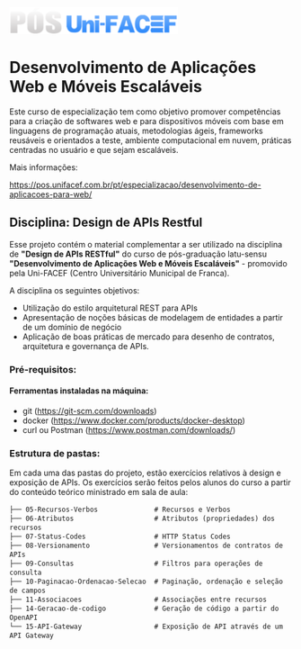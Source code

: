 ![logo_pos_uni_facef.webp](logo_pos_uni_facef.webp)

# Desenvolvimento de Aplicações Web e Móveis Escaláveis

Este curso de especialização tem como objetivo promover competências para a criação de softwares web e para dispositivos móveis com base em linguagens de programação atuais, metodologias ágeis, frameworks reusáveis e orientados a teste, ambiente computacional em nuvem, práticas centradas no usuário e que sejam escaláveis.

Mais informações:

https://pos.unifacef.com.br/pt/especializacao/desenvolvimento-de-aplicacoes-para-web/

## Disciplina: Design de APIs Restful

Esse projeto contém o material complementar a ser utilizado na disciplina de **"Design de APIs RESTful"** do curso de pós-graduação latu-sensu **"Desenvolvimento de Aplicações Web e Móveis Escaláveis"** - promovido pela Uni-FACEF (Centro Universitário Municipal de Franca).

A disciplina os seguintes objetivos:
- Utilização do estilo arquitetural REST para APIs
- Apresentação de noções básicas de modelagem de entidades a partir de um domínio de negócio
- Aplicação de boas práticas de mercado para desenho de contratos, arquitetura e governança de APIs.

### Pré-requisitos:

#### Ferramentas instaladas na máquina:
- git (https://git-scm.com/downloads)
- docker (https://www.docker.com/products/docker-desktop)
- curl ou Postman (https://www.postman.com/downloads/)

### Estrutura de pastas:

Em cada uma das pastas do projeto, estão exercícios relativos à design e exposição de APIs. Os exercícios serão feitos pelos alunos do curso a partir do conteúdo teórico ministrado em sala de aula:

    ├── 05-Recursos-Verbos              # Recursos e Verbos
    ├── 06-Atributos                    # Atributos (propriedades) dos recursos
    ├── 07-Status-Codes                 # HTTP Status Codes
    ├── 08-Versionamento                # Versionamentos de contratos de APIs
    ├── 09-Consultas                    # Filtros para operações de consulta
    ├── 10-Paginacao-Ordenacao-Selecao  # Paginação, ordenação e seleção de campos
    ├── 11-Associacoes                  # Associações entre recursos
    ├── 14-Geracao-de-codigo            # Geração de código a partir do OpenAPI
    └── 15-API-Gateway                  # Exposição de API através de um API Gateway